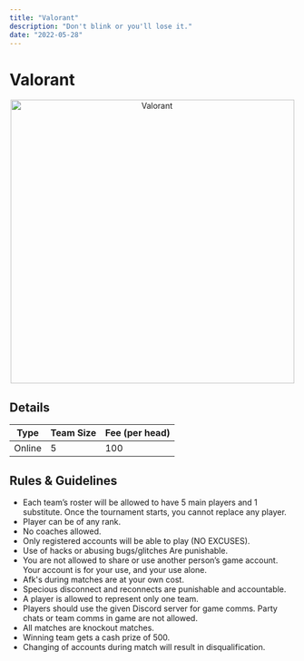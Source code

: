 ```yaml
---
title: "Valorant"
description: "‌Don't blink or you'll lose it."
date: "2022-05-28"
---
```


# Valorant

<p align = "center">
<img src="/posters/29.png" alt="Valorant" style="height: 500px; width:500px;"/>
</p>

## Details

| Type   | Team Size | Fee (per head) |
| ------ | --------- | -------------- |
| Online | 5         | 100            |

## Rules & Guidelines

- Each team’s roster will be allowed to have 5 main players and 1 substitute. Once the tournament starts, you cannot replace any player.
- Player can be of any rank.
- No coaches allowed.
- Only registered accounts will be able to play (NO EXCUSES).
- Use of hacks or abusing bugs/glitches Are punishable.
- You are not allowed to share or use another person’s game account. Your account is for your use, and your use alone.
- Afk's during matches are at your own cost.
- Specious disconnect and reconnects are punishable and accountable.
- A player is allowed to represent only one team.
- Players should use the given Discord server for game comms. Party chats or team comms in game are not allowed.
- All matches are knockout matches.
- Winning team gets a cash prize of 500.
- Changing of accounts during match will result in disqualification.

